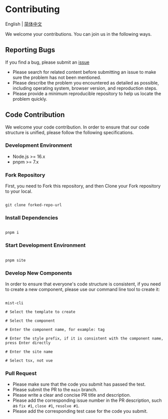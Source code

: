 # Contributing

English | [简体中文](./CONTRIBUTING.md)

We welcome your contributions. You can join us in the following ways.

## Reporting Bugs

If you find a bug, please submit an [issue](https://github.com/mist-ui/mist-ui/issues)

* Please search for related content before submitting an issue to make sure the problem has not been mentioned.
* Please describe the problem you encountered as detailed as possible, including operating system, browser version, and reproduction steps.
* Please provide a minimum reproducible repository to help us locate the problem quickly.

## Code Contribution

We welcome your code contribution. In order to ensure that our code structure is unified, please follow the following specifications.

### Development Environment

* Node.js >= 16.x
* pnpm >= 7.x


### Fork Repository

First, you need to Fork this repository, and then Clone your Fork repository to your local.

```shell

git clone forked-repo-url

```

### Install Dependencies

```shell

pnpm i

```

### Start Development Environment

```shell

pnpm site

```

### Develop New Components

In order to ensure that everyone's code structure is consistent, if you need to create a new component, please use our command line tool to create it:

```shell

mist-cli

# Select the template to create

# Select the component

# Enter the component name, for example: tag

# Enter the style prefix, if it is consistent with the component name, press Enter directly

# Enter the site name

# Select tsx, not vue

```

### Pull Request

* Please make sure that the code you submit has passed the test.
* Please submit the PR to the `main` branch.
* Please write a clear and concise PR title and description.
* Please add the corresponding issue number in the PR description, such as `fix #1`, `close #1`, `resolve #1`.
* Please add the corresponding test case for the code you submit.
